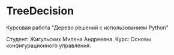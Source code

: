 # TreeDecision

Курсовая работа "Дерево решений с использованием Python"

Студент: Жигульских Милена Андреевна. 
Курс: Основы конфигурационного управления.
